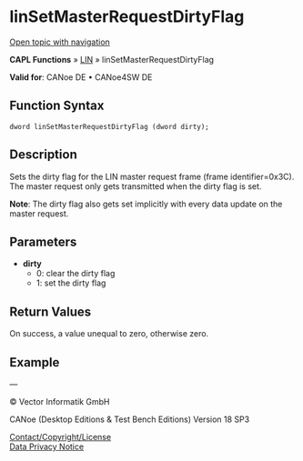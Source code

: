 # linSetMasterRequestDirtyFlag

[Open topic with navigation](../../../../../CANoeDEFamily.htm#Topics/CAPLFunctions/LIN/Functions/CAPLfunctionLINSetMasterRequestDirtyFlag.md)

**CAPL Functions** » [LIN](../CAPLfunctionsLINOverview.md) » linSetMasterRequestDirtyFlag

**Valid for**: CANoe DE • CANoe4SW DE

## Function Syntax

```
dword linSetMasterRequestDirtyFlag (dword dirty);
```

## Description

Sets the dirty flag for the LIN master request frame (frame identifier=0x3C). The master request only gets transmitted when the dirty flag is set.

**Note**: The dirty flag also gets set implicitly with every data update on the master request.

## Parameters

- **dirty**  
  - 0: clear the dirty flag
  - 1: set the dirty flag

## Return Values

On success, a value unequal to zero, otherwise zero.

## Example

—

© Vector Informatik GmbH

CANoe (Desktop Editions & Test Bench Editions) Version 18 SP3

[Contact/Copyright/License](../../../Shared/ContactCopyrightLicense.md)  
[Data Privacy Notice](https://www.vector.com/int/en/company/get-info/privacy-policy/)
